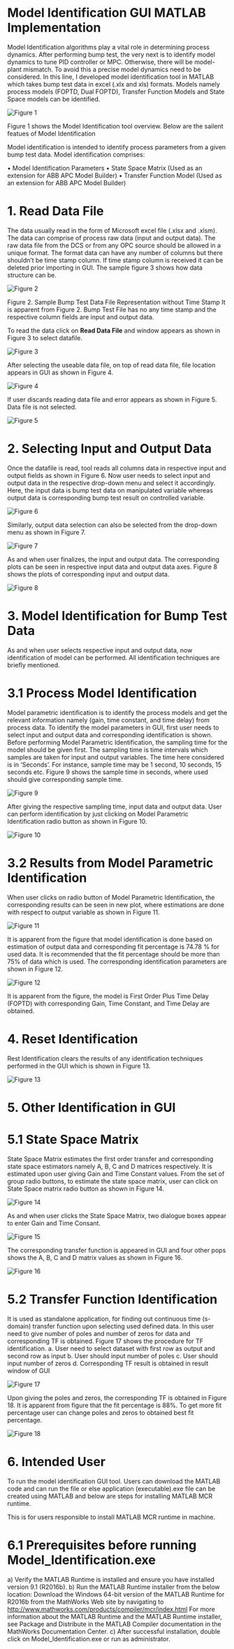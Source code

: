 # Model Identification GUI MATLAB Implementation
Model Identification algorithms play a vital role in determining process dynamics. After performing bump test, the very next is to identify model dynamics to tune PID controller or MPC. Otherwise, there will be model-plant mismatch. To avoid this a precise model dynamics need to be considered. In this line, I developed model identification tool in MATLAB which takes bump test data in excel (.xlx and xls) formats. Models namely process models (FOPTD, Dual FOPTD), Transfer Function Models and State Space models can be identified.

![Figure 1](https://user-images.githubusercontent.com/36400481/116960497-2afe3a80-acbe-11eb-933b-1989cca14bb6.png)

Figure 1 shows the Model Identification tool overview. Below are the sailent featues of Model Identification

Model identification is intended to identify process parameters from a given bump test data. Model identification comprises:

• Model Identification Parameters
• State Space Matrix (Used as an extension for ABB APC Model Builder)
• Transfer Function Model (Used as an extension for ABB APC Model Builder)

# 1. Read Data File
The data usually read in the form of Microsoft excel file (.xlsx and .xlsm). The data can comprise of process raw data (input and output data). The raw data file from the DCS or from any OPC source should be allowed in a unique format. The format data can have any number of columns but there shouldn’t be time stamp column. If time stamp column is received it can be deleted prior importing in GUI. The sample figure 3 shows how data structure can be.

![Figure 2](https://user-images.githubusercontent.com/36400481/116960882-56355980-acbf-11eb-949e-339686d1f20c.png)

Figure 2. Sample Bump Test Data File Representation without Time Stamp
It is apparent from Figure 2. Bump Test File has no any time stamp and the respective column fields are input and output data.

To read the data click on **Read Data File** and window appears as shown in Figure 3 to select datafile.

![Figure 3](https://user-images.githubusercontent.com/36400481/116962037-8f22fd80-acc2-11eb-8e15-09612a2da424.png)

After selecting the useable data file, on top of read data file, file location appears in GUI as shown in Figure 4.

![Figure 4](https://user-images.githubusercontent.com/36400481/116962081-ab269f00-acc2-11eb-991c-934e7b1ad935.png)

If user discards reading data file and error appears as shown in Figure 5. Data file is not selected.

![Figure 5](https://user-images.githubusercontent.com/36400481/116962108-c4c7e680-acc2-11eb-8772-5f2b41982cf4.png)

# 2. Selecting Input and Output Data

Once the datafile is read, tool reads all columns data in respective input and output fields as shown in Figure 6. Now user needs to select input and output data in the respective drop-down menu and select it accordingly. Here, the input data is bump test data on manipulated variable whereas output data is corresponding bump test result on controlled variable.

![Figure 6](https://user-images.githubusercontent.com/36400481/116962229-107a9000-acc3-11eb-879e-921089371850.png)

Similarly, output data selection can also be selected from the drop-down menu as shown in Figure 7.

![Figure 7](https://user-images.githubusercontent.com/36400481/116962294-37d15d00-acc3-11eb-9939-2586513ba4cc.png)

As and when user finalizes, the input and output data. The corresponding plots can be seen in respective input data and output data axes. Figure 8 shows the plots of corresponding input and output data.

![Figure 8](https://user-images.githubusercontent.com/36400481/116962354-5c2d3980-acc3-11eb-8d83-085aa7ee3daf.png)

# 3. Model Identification for Bump Test Data

As and when user selects respective input and output data, now identification of model can be performed. All identification techniques are briefly mentioned.

# 3.1 Process Model Identification
Model parametric identification is to identify the process models and get the relevant information namely (gain, time constant, and time delay) from process data. To identify the model parameters in GUI, first user needs to select input and output data and corresponding identification is shown. Before performing Model Parametric Identification, the sampling time for the model should be given first. The sampling time is time intervals which samples are taken for input and output variables. The time here considered is in ‘Seconds’. For instance, sample time may be 1 second, 10 seconds, 15 seconds etc. Figure 9 shows the sample time in seconds, where used should give corresponding sample time.

![Figure 9](https://user-images.githubusercontent.com/36400481/116962438-972f6d00-acc3-11eb-913b-232b4f3f3b6b.png)

After giving the respective sampling time, input data and output data. User can perform identification by just clicking on Model Parametric Identification radio button as shown in Figure 10.

![Figure 10](https://user-images.githubusercontent.com/36400481/116962487-b29a7800-acc3-11eb-8592-0e393ef59f6b.png)

# 3.2 Results from Model Parametric Identification
When user clicks on radio button of Model Parametric Identification, the corresponding results can be seen in new plot, where estimations are done with respect to output variable as shown in Figure 11.

![Figure 11](https://user-images.githubusercontent.com/36400481/116962551-e1b0e980-acc3-11eb-9260-391a0bc8e717.png)

It is apparent from the figure that model identification is done based on estimation of output data and corresponding fit percentage is 74.78 % for used data. It is recommended that the fit percentage should be more than 75% of data which is used.
The corresponding identification parameters are shown in Figure 12.

![Figure 12](https://user-images.githubusercontent.com/36400481/116962572-f42b2300-acc3-11eb-895e-f021290ccd4e.png)

It is apparent from the figure, the model is First Order Plus Time Delay (FOPTD) with corresponding Gain, Time Constant, and Time Delay are obtained.

# 4. Reset Identification

Rest Identification clears the results of any identification techniques performed in the GUI which is shown in Figure 13.

![Figure 13](https://user-images.githubusercontent.com/36400481/116962634-20df3a80-acc4-11eb-93cc-5e7c8bc0f4e7.png)

# 5. Other Identification in GUI

# 5.1 State Space Matrix
State Space Matrix estimates the first order transfer and corresponding state space estimators namely A, B, C and D matrices respectively. It is estimated upon user giving Gain and Time Constant values. From the set of group radio buttons, to estimate the state space matrix, user can click on State Space matrix radio button as shown in Figure 14.

![Figure 14](https://user-images.githubusercontent.com/36400481/116962716-613eb880-acc4-11eb-9c83-35206e8f8459.png)

As and when user clicks the State Space Matrix, two dialogue boxes appear to enter Gain and Time Consant.

![Figure 15](https://user-images.githubusercontent.com/36400481/116962735-73205b80-acc4-11eb-91b5-b619a24d7263.png)

The corresponding transfer function is appeared in GUI and four other pops shows the A, B, C and D matrix values as shown in Figure 16.

![Figure 16](https://user-images.githubusercontent.com/36400481/116962755-8501fe80-acc4-11eb-88f8-301065d4bfa7.png)

# 5.2 Transfer Function Identification

It is used as standalone application, for finding out continuous time (s-domain) transfer function upon selecting used defined data. In this user need to give number of poles and number of zeros for data and corresponding TF is obtained. Figure 17 shows the procedure for TF identification.
  a. User need to select dataset with first row as output and second row as input
  b. User should input number of poles
  c. User should input number of zeros
  d. Corresponding TF result is obtained in result window of GUI
  
  ![Figure 17](https://user-images.githubusercontent.com/36400481/116962856-ddd19700-acc4-11eb-9e60-79b8629a69fb.png)
  
 Upon giving the poles and zeros, the corresponding TF is obtained in Figure 18. It is apparent from figure that the fit percentage is 88%. To get more fit percentage user can    change poles and zeros to obtained best fit percentage.
 
 ![Figure 18](https://user-images.githubusercontent.com/36400481/116962935-15404380-acc5-11eb-80b4-074559b29e2a.png)

# 6. Intended User
To run the model identification GUI tool. Users can download the MATLAB code and can run the file or else application (executable).exe file can be created using MATLAB and below are steps for installing MATLAB MCR runtime.

This is for users responsible to install MATLAB MCR runtime in machine.

# 6.1 Prerequisites before running Model_Identification.exe
a) Verify the MATLAB Runtime is installed and ensure you have installed version 9.1 (R2016b).
b) Run the MATLAB Runtime installer from the below location:
Download the Windows 64-bit version of the MATLAB Runtime for R2016b from the MathWorks Web site by navigating to
http://www.mathworks.com/products/compiler/mcr/index.html
For more information about the MATLAB Runtime and the MATLAB Runtime installer, see Package and Distribute in the MATLAB Compiler documentation in the MathWorks Documentation Center.
c) After successful installation, double click on Model_Identification.exe or run as administrator.

